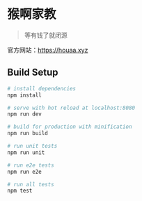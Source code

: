 # 猴啊家教

> 等有钱了就闭源

官方网站：https://houaa.xyz

## Build Setup

``` bash
# install dependencies
npm install

# serve with hot reload at localhost:8080
npm run dev

# build for production with minification
npm run build

# run unit tests
npm run unit

# run e2e tests
npm run e2e

# run all tests
npm test
```
